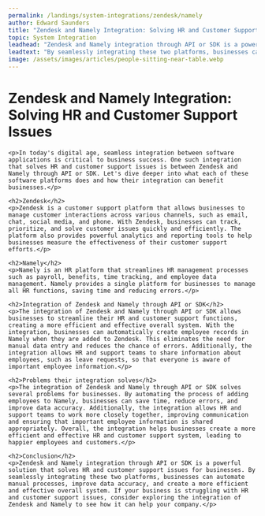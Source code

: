 ```yaml
---
permalink: /landings/system-integrations/zendesk/namely
author: Edward Saunders
title: "Zendesk and Namely Integration: Solving HR and Customer Support Issues"
topic: System Integration
leadhead: "Zendesk and Namely integration through API or SDK is a powerful solution that solves HR and customer support issues for businesses"
leadtext: "By seamlessly integrating these two platforms, businesses can automate manual processes, improve data accuracy, and create a more efficient and effective overall system. If your business is struggling with HR and customer support issues, consider exploring the integration of Zendesk and Namely to see how it can help your company."
image: /assets/images/articles/people-sitting-near-table.webp
---
```

<div class="arttext">    <h1>Zendesk and Namely Integration: Solving HR and Customer Support Issues</h1>

    <p>In today's digital age, seamless integration between software applications is critical to business success. One such integration that solves HR and customer support issues is between Zendesk and Namely through API or SDK. Let's dive deeper into what each of these software platforms does and how their integration can benefit businesses.</p>

    <h2>Zendesk</h2>
    <p>Zendesk is a customer support platform that allows businesses to manage customer interactions across various channels, such as email, chat, social media, and phone. With Zendesk, businesses can track, prioritize, and solve customer issues quickly and efficiently. The platform also provides powerful analytics and reporting tools to help businesses measure the effectiveness of their customer support efforts.</p>

    <h2>Namely</h2>
    <p>Namely is an HR platform that streamlines HR management processes such as payroll, benefits, time tracking, and employee data management. Namely provides a single platform for businesses to manage all HR functions, saving time and reducing errors.</p>

    <h2>Integration of Zendesk and Namely through API or SDK</h2>
    <p>The integration of Zendesk and Namely through API or SDK allows businesses to streamline their HR and customer support functions, creating a more efficient and effective overall system. With the integration, businesses can automatically create employee records in Namely when they are added to Zendesk. This eliminates the need for manual data entry and reduces the chance of errors. Additionally, the integration allows HR and support teams to share information about employees, such as leave requests, so that everyone is aware of important employee information.</p>

    <h2>Problems their integration solves</h2>
    <p>The integration of Zendesk and Namely through API or SDK solves several problems for businesses. By automating the process of adding employees to Namely, businesses can save time, reduce errors, and improve data accuracy. Additionally, the integration allows HR and support teams to work more closely together, improving communication and ensuring that important employee information is shared appropriately. Overall, the integration helps businesses create a more efficient and effective HR and customer support system, leading to happier employees and customers.</p>

    <h2>Conclusion</h2>
    <p>Zendesk and Namely integration through API or SDK is a powerful solution that solves HR and customer support issues for businesses. By seamlessly integrating these two platforms, businesses can automate manual processes, improve data accuracy, and create a more efficient and effective overall system. If your business is struggling with HR and customer support issues, consider exploring the integration of Zendesk and Namely to see how it can help your company.</p>

</div>
